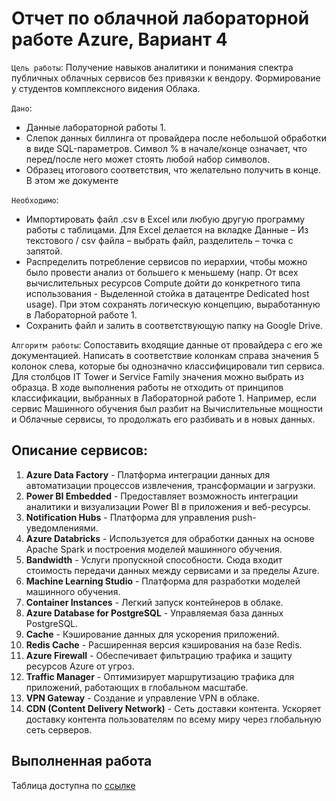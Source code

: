 # Отчет по облачной лабораторной работе Azure, Вариант 4

`Цель работы`: Получение навыков аналитики и понимания спектра публичных облачных сервисов без привязки к вендору. Формирование у студентов комплексного видения Облака. 

`Дано`: 
* Данные лабораторной работы 1.
* Слепок данных биллинга от провайдера после небольшой обработки в виде SQL-параметров. Символ % в начале/конце означает, что перед/после него может стоять любой набор символов.
* Образец итогового соответствия, что желательно получить в конце. В этом же документе  

`Необходимо`: 
* Импортировать файл .csv в Excel или любую другую программу работы с таблицами. Для Excel делается на вкладке Данные – Из текстового / csv файла – выбрать файл, разделитель – точка с запятой.
* Распределить потребление сервисов по иерархии, чтобы можно было провести анализ от большего к меньшему (напр. От всех вычислительных ресурсов Compute дойти до конкретного типа использования - Выделенной стойка в датацентре Dedicated host usage). При этом сохранять логическую концепцию, выработанную в Лабораторной работе 1.
* Сохранить файл и залить в соответствующую папку на Google Drive.

`Алгоритм работы`: Сопоставить входящие данные от провайдера с его же документацией. Написать в соответствие колонкам справа значения 5 колонок слева, которые бы однозначно классифицировали тип сервиса. Для столбцов IT Tower и Service Family значения можно выбрать из образца. В ходе выполнения работы не отходить от принципов классификации, выбранных в Лабораторной работе 1. Например, если сервис Машинного обучения был разбит на Вычислительные мощности и Облачные сервисы, то продолжать его разбивать и в новых данных.

## Описание сервисов:
1. __Azure Data Factory__ - Платформа интеграции данных для автоматизации процессов извлечения, трансформации и загрузки.
2. __Power BI Embedded__ - Предоставляет возможность интеграции аналитики и визуализации Power BI в приложения и веб-ресурсы.
3. __Notification Hubs__ - Платформа для управления push-уведомлениями.
4. __Azure Databricks__ - Используется для обработки данных на основе Apache Spark и построения моделей машинного обучения.
5. __Bandwidth__ - Услуги пропускной способности. Сюда входит стоимость передачи данных между сервисами и за пределы Azure.
6. __Machine Learning Studio__ - Платформа для разработки моделей машинного обучения.
7. __Container Instances__ - Легкий запуск контейнеров в облаке.
8. __Azure Database for PostgreSQL__ - Управляемая база данных PostgreSQL.
9. __Cache__ - Кэширование данных для ускорения приложений.
10. __Redis Cache__ - Расширенная версия кэширования на базе Redis.
11. __Azure Firewall__ - Обеспечивает фильтрацию трафика и защиту ресурсов Azure от угроз.
12. __Traffic Manager__ - Оптимизирует маршрутизацию трафика для приложений, работающих в глобальном масштабе.
13. __VPN Gateway__ - Создание и управление VPN в облаке.
14. __CDN (Content Delivery Network)__ - Сеть доставки контента. Ускоряет доставку контента пользователям по всему миру через глобальную сеть серверов.

## Выполненная работа

Таблица доступна по [ссылке](https://docs.google.com/spreadsheets/d/1yq3mkqXfD9MQ8ZrugCUW0QmaGcJlWgyCa3WvoNnsuJo/edit?gid=0#gid=0)
